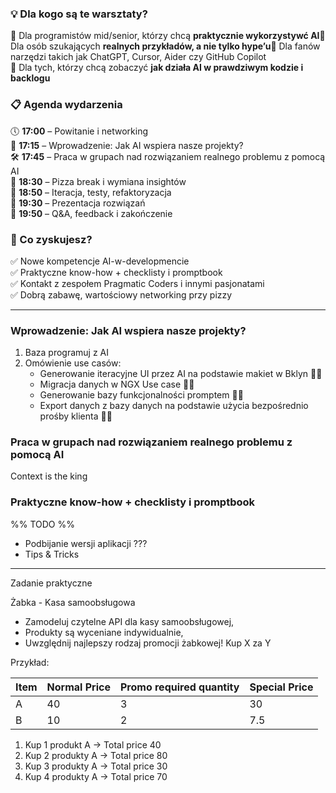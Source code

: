 ### **💡 Dla kogo są te warsztaty?**

🔹 Dla programistów mid/senior, którzy chcą **praktycznie wykorzystywć AI**🔹 Dla osób szukających **realnych przykładów, a nie tylko hype’u**🔹 Dla fanów narzędzi takich jak ChatGPT, Cursor, Aider czy GitHub Copilot  
🔹 Dla tych, którzy chcą zobaczyć **jak działa AI w prawdziwym kodzie i backlogu**

### **📋 Agenda wydarzenia**

🕔 **17:00** – Powitanie i networking  
🧠 **17:15** – Wprowadzenie: Jak AI wspiera nasze projekty?  
🛠 **17:45** – Praca w grupach nad rozwiązaniem realnego problemu z pomocą AI  
🍕 **18:30** – Pizza break i wymiana insightów  
🧪 **18:50** – Iteracja, testy, refaktoryzacja  
📢 **19:30** – Prezentacja rozwiązań  
💬 **19:50** – Q&A, feedback i zakończenie

### **🔧 Co zyskujesz?**

✅ Nowe kompetencje AI-w-developmencie  
✅ Praktyczne know-how + checklisty i promptbook  
✅ Kontakt z zespołem Pragmatic Coders i innymi pasjonatami  
✅ Dobrą zabawę, wartościowy networking przy pizzy

-----
### Wprowadzenie: Jak AI wspiera nasze projekty?  
1. Baza programuj z AI
2. Omówienie use casów:
	- Generowanie iteracyjne UI przez AI na podstawie makiet w Bklyn 🕺🏻
	- Migracja danych w NGX Use case 🧙🏻
	- Generowanie bazy funkcjonalności promptem 🕺🏻 
	- Export danych z bazy danych na podstawie użycia bezpośrednio prośby klienta 🧙🏻

### Praca w grupach nad rozwiązaniem realnego problemu z pomocą AI  

Context is the king


### Praktyczne know-how + checklisty i promptbook  

%% TODO %%
- Podbijanie wersji aplikacji ???
- Tips & Tricks


---
Zadanie praktyczne

Żabka - Kasa samoobsługowa
- Zamodeluj czytelne API dla kasy samoobsługowej,
- Produkty są wyceniane indywidualnie,
- Uwzględnij najlepszy rodzaj promocji żabkowej! Kup X za Y


Przykład:

| Item | Normal Price | Promo required quantity | Special Price |
| ---- | ------------ | ----------------------- | ------------- |
| A    | 40           | 3                       | 30            |
| B    | 10           | 2                       | 7.5           |

1. Kup 1 produkt A -> Total price 40
2. Kup 2 produkty A -> Total price 80
3. Kup 3 produkty A -> Total price 30
4. Kup 4 produkty A -> Total price 70